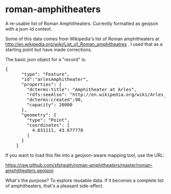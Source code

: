 roman-amphitheaters
===================

A re-usable list of Roman Amphitheaters. Currently formatted as geojson with a json-ld context.

Some of this data comes from Wikipedia's list of Roman amphitheaters at http://en.wikipedia.org/wiki/List_of_Roman_amphitheatres . I used that as a starting point but have made corrections.

The basic json object for a "record" is:

<pre>
{
      "type": "Feature",
      "id":"arlesAmphitheater",
      "properties": {
        "dcterms:title": "Amphitheater at Arles",
        "rdfs:seeAlso": "http://en.wikipedia.org/wiki/Arles_Amphitheatre",
        "dcterms:created":90,
        "capacity": 20000
      },
      "geometry": {
        "type": "Point",
        "coordinates": [
          4.631111, 43.677778  
        ]
      }
    }
</pre>

If you want to load this file into a geojson-aware mapping tool, use the URL:

 https://raw.github.com/sfsheath/roman-amphitheaters/master/roman-amphitheaters.geojson
 
 What's the purpose? To explore reusable data. If it becomes a complete list of amphitheaters, that's a pleasant side-effect.
